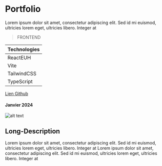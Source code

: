 # Portfolio

Lorem ipsum dolor sit amet, consectetur adipiscing elit. Sed id mi euismod, ultricies lorem eget, ultricies libero. Integer at

> FRONTEND

| Technologies |
| ------------ |
| ReactEUH     |
| Vite         |
| TailwindCSS  |
| TypeScript   |

[Lien Github](https://localhost)

#### Janvier 2024

![alt text]()

## Long-Description

Lorem ipsum dolor sit amet, consectetur adipiscing elit. Sed id mi euismod, ultricies lorem eget, ultricies libero. Integer at
Lorem ipsum dolor sit amet, consectetur adipiscing elit. Sed id mi euismod, ultricies lorem eget, ultricies libero. Integer at
